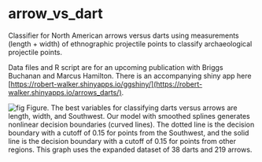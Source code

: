 # arrow_vs_dart
Classifier for North American arrows versus darts using measurements (length + width) of ethnographic projectile points to classify archaeological projectile points.

Data files and R script are for an upcoming publication with Briggs Buchanan and Marcus Hamilton. There is an accompanying shiny app here [https://robert-walker.shinyapps.io/ggshiny/](https://robert-walker.shinyapps.io/arrows_darts/).

![fig](https://github.com/user-attachments/assets/9d357030-2e03-4d4b-864f-d629deaabf49)
Figure. The best variables for classifying darts versus arrows are length, width, and Southwest. Our model with smoothed splines generates nonlinear decision boundaries (curved lines). The dotted line is the decision boundary with a cutoff of 0.15 for points from the Southwest, and the solid line is the decision boundary with a cutoff of 0.15 for points from other regions. This graph uses the expanded dataset of 38 darts and 219 arrows.
